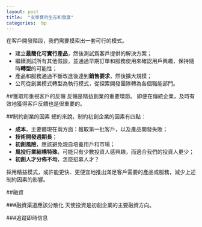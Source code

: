 ```yaml
---
layout: post
title:  "支學寶的生存和發展"
categories:  bp
---
```


在客戶開發階段，我們需要摸索出一套可行的模式。

- 建立**最簡化可實行產品**，然後測試爲客戶提供的解決方案；
- 繼續測試所有其他假設，並通過早期訂單和服務使用來確認用戶興趣，保持隨時**轉型**的可能性；
- 產品和服務通過不斷改進後達到**銷售要求**，然後擴大規模；
- 公司從創業模式轉型為執行模式，從探索開發團隊轉為各個職能部門。

##獲取和重視客戶的反饋
反饋是精益創業的重要環節。
即便在傳統企業，及時有效地獲得客戶反饋也是很重要的。


##制約創業的因素
總的來說，制約初創企業的因素有四點：

- **成本**，主要體現在兩方面：獲取第一批客戶，以及產品開發失敗；
- **技術開發週期長**；
- **初創風險**，應該避免親自培養用戶和市場；
- **風投行業結構特殊**，可能只有少數投資人感興趣，而適合我們的投資人更少；
- **初創人才分佈不均**，怎麼招募人才？

採用精益模式，或許能更快、更便宜地推出滿足客戶需要的產品或服務，減少上述制約因素的影響。

##融資

###融資渠道應該分散化
天使投資是初創企業的主要融資方向。

###追蹤即時信息